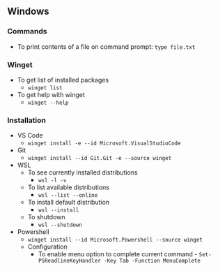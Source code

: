 ## Windows

### Commands
* To print contents of a file on command prompt: `type file.txt`

### Winget
* To get list of installed packages
  * `winget list`
* To get help with winget
  * `winget --help`

### Installation
* VS Code
  * `winget install -e --id Microsoft.VisualStudioCode`
* Git
  * `winget install --id Git.Git -e --source winget`
* WSL
  * To see currently installed distributions
    * `wsl -l -v`
  * To list available distributions
    * `wsl --list --online`
  * To install default distribution
    * `wsl --install`
  * To shutdown
    * `wsl --shutdown`
* Powershell
  * `winget install --id Microsoft.Powershell --source winget`
  * Configuration
    * To enable menu option to complete current command - `Set-PSReadlineKeyHandler -Key Tab -Function MenuComplete`